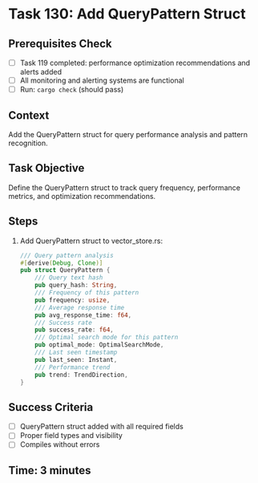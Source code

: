 # Task 130: Add QueryPattern Struct

## Prerequisites Check
- [ ] Task 119 completed: performance optimization recommendations and alerts added
- [ ] All monitoring and alerting systems are functional
- [ ] Run: `cargo check` (should pass)

## Context
Add the QueryPattern struct for query performance analysis and pattern recognition.

## Task Objective
Define the QueryPattern struct to track query frequency, performance metrics, and optimization recommendations.

## Steps
1. Add QueryPattern struct to vector_store.rs:
   ```rust
   /// Query pattern analysis
   #[derive(Debug, Clone)]
   pub struct QueryPattern {
       /// Query text hash
       pub query_hash: String,
       /// Frequency of this pattern
       pub frequency: usize,
       /// Average response time
       pub avg_response_time: f64,
       /// Success rate
       pub success_rate: f64,
       /// Optimal search mode for this pattern
       pub optimal_mode: OptimalSearchMode,
       /// Last seen timestamp
       pub last_seen: Instant,
       /// Performance trend
       pub trend: TrendDirection,
   }
   ```

## Success Criteria
- [ ] QueryPattern struct added with all required fields
- [ ] Proper field types and visibility
- [ ] Compiles without errors

## Time: 3 minutes